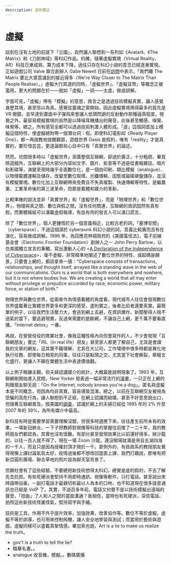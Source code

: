 ```yaml
---
description: 虛則實之
---
```


# 虛擬

談到在沒有土地的前提下「立國」，自然讓人聯想到一系列如《Avatar》、《The Matrix》和《刀劍神域》等科幻作品。的確，隨著虛擬實境（Virtual Reality，AR）科技日漸成熟，算力成本下降，過往只存在科幻小說的意念已經逐漸實現。正如遊戲公司 Valve 聯合創辦人 Gabe Newell 日前在[訪問](https://www.ign.com/articles/gabe-newell-matrix-brain-computer-interface-valve)中表示，「我們離 The Matrix 要比大眾意識到的接近得多（We're Way Closer to The Matrix Than People Realise）。」虛擬大行其道的同時，「虛擬世界」、「虛擬貨幣」等概念正被濫用，更大的問題在於——就如「虛擬」一詞——太虛，做成誤解。

字面可見，「虛擬」帶有「模擬」的意思，換言之是透過技術模擬真實，讓人感覺身歷其境，甚至信以為真。感覺從靈魂之窗開始，因此虛擬實境用得最多的首先是 VR 眼鏡，並早達到畫面中子彈飛來會讓人低頭閃避的反射動作那種逼真程度。視覺之外，最容易模擬實境的自然是以降噪耳機播出的聲音，此後甚至觸感、嗅覺、味覺等。總之，所有感官全都可以透過技術刺激人體形成。「虛」這個詞首加上模擬這個特性，使虛擬總附帶一個潛台詞：假。即使科幻電影如《Ready Player One》，都一再說教地提醒觀眾，遊戲世界 Oasis 是假的，唯有「reality」才是真實的，要珍惜芸芸，更遑論那些心目中只有「真實世界」的論述。

然而，坊間很多時以「虛擬世界」涵蓋整個互聯網，卻過於廣泛，十分粗疏，畢竟除遊戲外，互聯網上的大部分內容如文字、圖片、影音等不過是從書報雜誌、唱片和影碟等，演變至現時幾乎全面數位化，是一個由印刷、類比模擬（analogue）、以物理載體運輸及儲存，改變至數位取樣、光纖傳輸、固態或磁碟硬盤儲存，並沒有模擬實境。數位化加上互聯網帶來免費且不失真複製、快速傳輸等特性，是繼農業、工業革命後的第三波革命，但那是載體和媒介的革新。

比較準確的說法並非「真實世界」和「虛擬世界」，而是「物理世界」和「數位世界」，物理與真之間、數位與假之間，沒有任何關連，互聯網的資訊固然有真有假，而實體報紙可以滿載虛假報導，有血有肉的發言人可以滿口謊言。

除了「數位世界」，個人更鍾情於另一個意義相近，比較古老的詞，「塞博空間」（cyberspace），不過這個源於 cyberpunk 科幻小說的詞，意義比較廣而且有在演化，容易做成誤解。1996 年，為回應克林頓政府的《美國電信法》，電子前線基金會（Electronic Frontier Foundation）創辦人之一 John Perry Barlow，以仿美國獨立宣言的筆觸，寫出激動人心的 &lt;[A Declaration of the Independence of Cyberspace](https://www.eff.org/cyberspace-independence)&gt;，毫不虛擬，非常精準地闡述了數位世界的特性，或起碼是願景，只要會上網的，都該拿來一讀：“Cyberspace consists of transactions, relationships, and thought itself, arrayed like a standing wave in the web of our communications. Ours is a world that is both everywhere and nowhere, but it is not where bodies live. We are creating a world that all may enter without privilege or prejudice accorded by race, economic power, military force, or station of birth.”

物理世界與數位世界，從兩者作為情感載體的角度看，現代城市人往往會發現數位世界盛載著比實體世界更多和更深的感受，虛則實之，後者比前者還要真實。最簡單的例子，以往我們生活壓力大，會逃到網上去避，在資訊爆炸，新聞壓得人喘不過氣的當下，要逃避現實，反過來需要的是斷網，不讓自己上網，更千萬不要看直播，「Internet detox」一番。

再說，在營營役役的商業社會，像我這種性格內向但會寫作的人，不少會發現「互聯網朋友」要比「IRL（in real life）朋友」甚至家人都更了解自己，尤其是會讀我的文章的網友。這其實不難理解，尤其在大公司，工作環境中很多時都是異化地執行任務、即使每日相見的同事，往往只是點頭之交，尤其當下社會撕裂，舉報文化盛行，更讓人不願在實體生活中表達價值觀。

以上例子略嫌主觀，但夫婦認識媒介的統計，大概最能說明現象了。1993 年，互聯網剛開始進入民間，New Yorker 發表過一幅非常流行的[漫畫](https://en.wikipedia.org/wiki/On_the_Internet,_nobody_knows_you%27re_a_dog)，一只正在上網的狗跟朋友聊天說：「On the Internet, nobody knows you're a dog」。匿名與虛擬本是不同概念，但因為均非真實，容易導致混淆。總之，以前在互聯網交友被視為受騙的高危行為，讓人聯想到不正經，在網上認識而結婚，甚至不好意思說出口，但隨著互聯網普及，按美國的[調查](https://www.pnas.org/content/116/36/17753/tab-figures-data)，認識於網上的夫婦已經從 1995 年的 2% 升至 2007 年的 39%，為所有媒介中最高。

新科技有時是需要學習需要理解沒錯，但很多時適應下來，往往產生前所未有的效果。一場新冠肺炎，一下子把教師對視像等科技的掌握往前推了一二十年，我的教師朋友們都認為，其實也沒有很難。有部分甚至發現效果比以前還好得多，辦沙龍的，以往一百人就不得了，現在一場 Zoom 沙龍，還沒開場就滿是來自五湖四海的一千人，而且只是因為授權封頂才限於一千。更例外的，有政政系的教授朋友覺得視像上課討論氣氛太好，疫情過後都不想改回當面上課，我們打趣說，那唯有把新亞圓形廣場、聯合草地的照片設為聊天室背景了。

但願社會有了這些經驗，不要總把新技術想得太科幻，總覺是虛的假的，不去了解先去抗拒。有些死硬派會堅持不用即時通訊、視像等軟件，只打電話，甚至說出來時語帶自豪，一副打電話才最親切和最以人為本的口吻，也不知道現在很多語音通訊也已經是 VoIP 了。其實，不過百多年前，電話又何嘗不是以技術模擬出遠端的聲音，「扭曲」了人和人之間的當面溝通？我相信，當時也有死硬派，深信電話、拍照這些新技術怪裏怪氣，堅持寫字與手繪。

技術是工具，作用不外乎提升效率，加強效果，改善協作等。數位不等於虛擬，虛擬不等於誤導，也可用來控制飛機，讓人安全地學習與測試；而當用於藝術與遊戲，虛擬同樣可以盛載真摯情感。畢加索也說，Art is a lie to make us realize the truth。



* gov't is a truth to tell the lie?
* 臨摹名畫。。
* analogue 收音機，模擬。。數碼廣播



